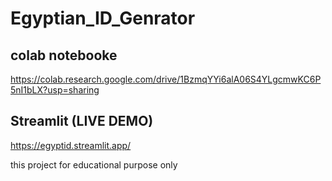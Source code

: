 #  Egyptian_ID_Genrator


## colab notebooke

https://colab.research.google.com/drive/1BzmqYYi6alA06S4YLgcmwKC6P5nI1bLX?usp=sharing

## Streamlit (LIVE DEMO)

https://egyptid.streamlit.app/

this project for educational purpose only
